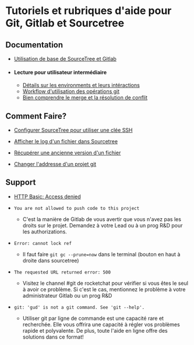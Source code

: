 # Tutoriels et rubriques d'aide pour Git, Gitlab et Sourcetree

## Documentation

* [Utilisation de base de SourceTree et Gitlab](pdf/sarbakan_sourcetree.pdf)

* #### Lecture pour utilisateur intermédiaire
    * [Détails sur les environments et leurs intéractions](git-environments)
    * [Workflow d'utilisation des opérations git](git-workflow)
    * [Bien comprendre le merge et la résolution de conflit](merge)

## Comment Faire?

* [Configurer SourceTree pour utiliser une clée SSH](Configuration-SourceTree-avec-clée-SSH)

* [Afficher le log d'un fichier dans Sourcetree](sourcetree-log-file)

* [Récupérer une ancienne version d'un fichier](sourcetree-reset-to-commit)

* [Changer l'addresse d'un projet git](change-remote-url)

## Support

* [HTTP Basic: Access denied](http-access-denied)

* `You are not allowed to push code to this project`  
    * C'est la manière de Gitlab de vous avertir que vous n'avez pas les droits sur le projet. Demandez à votre Lead ou à un prog R&D pour les authorizations.

* `Error: cannot lock ref`
    * Il faut faire `git gc --prune=now` dans le terminal (bouton en haut à droite dans sourcetree)

* `The requested URL returned error: 500`
    * Visitez le channel #git de rocketchat pour vérifier si vous êtes le seul à avoir ce problème. Si c'est le cas, mentionnez le problème à votre administrateur Gitlab ou un prog R&D

* `git: 'gud' is not a git command. See 'git --help'.`
    * Utiliser git par ligne de commande est une capacité rare et recherchée. Elle vous offrira une capacité à régler vos problèmes rapide et polyvalente. De plus, toute l'aide en ligne offre des solutions dans ce format!